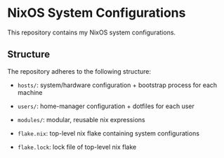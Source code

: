 # NixOS System Configurations

This repository contains my NixOS system configurations.

## Structure

The repository adheres to the following structure:

- `hosts/`: system/hardware configuration + bootstrap process for each machine

- `users/`: home-manager configuration + dotfiles for each user

- `modules/`: modular, reusable nix expressions

- `flake.nix`: top-level nix flake containing system configurations

- `flake.lock`: lock file of top-level nix flake
